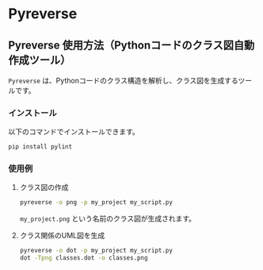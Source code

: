 # Pyreverse

## Pyreverse 使用方法（Pythonコードのクラス図自動作成ツール）

`Pyreverse` は、Pythonコードのクラス構造を解析し、クラス図を生成するツールです。

### インストール

以下のコマンドでインストールできます。

```bash
pip install pylint
```

### 使用例

1. クラス図の作成

    ```bash
    pyreverse -o png -p my_project my_script.py
    ```

    `my_project.png` という名前のクラス図が生成されます。

2. クラス関係のUML図を生成

    ```bash
    pyreverse -o dot -p my_project my_script.py
    dot -Tpng classes.dot -o classes.png
    ```
